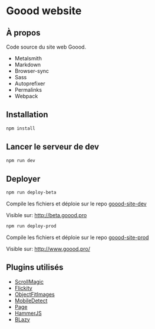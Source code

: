 # Goood website

## À propos

Code source du site web Goood.

* Metalsmith
* Markdown
* Browser-sync
* Sass
* Autoprefixer
* Permalinks
* Webpack


## Installation

```bash
npm install
```

## Lancer le serveur de dev

```bash
npm run dev
```

## Deployer

```bash
npm run deploy-beta
```
Compile les fichiers et déploie sur le repo [goood-site-dev](https://github.com/gooodhub/goood-site-dev)

Visible sur: http://beta.goood.pro


```bash
npm run deploy-prod
```
Compile les fichiers et déploie sur le repo [goood-site-prod](https://github.com/gooodhub/goood-site-prod)

Visible sur: http://www.goood.pro/

## Plugins utilisés

* [ScrollMagic](https://github.com/janpaepke/ScrollMagic)
* [Flickity](https://github.com/metafizzy/flickity)
* [ObjectFitImages](https://github.com/bfred-it/object-fit-images)
* [MobileDetect](https://github.com/hgoebl/mobile-detect.js)
* [Page](https://visionmedia.github.io/page.js/)
* [HammerJS](https://github.com/hammerjs/hammer.js)
* [BLazy](https://github.com/dinbror/blazy)

